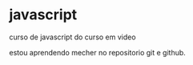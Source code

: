 # javascript
 curso de javascript do curso em video

 estou aprendendo mecher no repositorio git e github.

